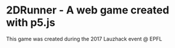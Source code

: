 # 2DRunner - A web game created with p5.js

This game was created during the 2017 Lauzhack event @ EPFL